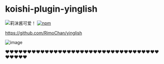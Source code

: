 # koishi-plugin-yinglish

![莉沫酱可爱！](https://unv-shield.librian.net/api/unv_shield?repo=koishijs/yinglish&scale=4) [![npm](https://img.shields.io/npm/v/koishi-plugin-yinglish?style=flat-square)](https://www.npmjs.com/package/koishi-plugin-yinglish)


https://github.com/RimoChan/yinglish

![image](https://github.com/koishijs/yinglish/assets/37006258/3915054d-98b6-4709-8a30-178a4bf7c15f)

❤❤❤❤❤❤❤❤❤❤❤❤❤❤❤❤❤❤❤❤❤❤❤❤❤❤❤❤❤❤❤❤❤❤❤❤❤❤❤❤
